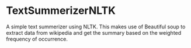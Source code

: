# TextSummerizerNLTK

A simple text summerizer using NLTK. This makes use of Beautiful soup to extract data from wikipedia and get the summary based on the weighted frequency of occurrence.
